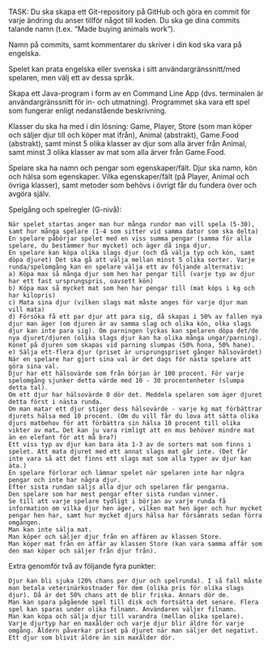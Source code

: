 TASK:
Du ska skapa ett Git-repository på GitHub och göra en commit för varje ändring du anser tillför något till koden. Du ska ge dina commits talande namn (t.ex. “Made buying animals work”).

Namn på commits, samt kommentarer du skriver i din kod ska vara på engelska.

Spelet kan prata engelska eller svenska i sitt användargränssnitt/med spelaren, men välj ett av dessa språk.

Skapa ett Java-program i form av en Command Line App (dvs. terminalen är användargränssnitt för in- och utmatning). Programmet ska vara ett spel som fungerar enligt nedanstående beskrivning.

Klasser du ska ha med i din lösning: Game, Player, Store (som man köper och säljer djur till och köper mat ifrån), Animal (abstrakt), Game.Food (abstrakt), samt minst 5 olika klasser av djur som alla ärver från Animal, samt minst 3 olika klasser av mat som alla ärver från Game.Food.

Spelare ska ha namn och pengar som egenskaper/fält. Djur ska namn, kön och hälsa som egenskaper. Vilka egenskaper/fält (på Player, Animal och övriga klasser), samt metoder som behövs i övrigt får du fundera över och avgöra själv.

Spelgång och spelregler (G-nivå):

    När spelet startas anger man hur många rundor man vill spela (5-30), samt hur många spelare (1-4 som sitter vid samma dator som ska delta)
    En spelare påbörjar spelet med en viss summa pengar (samma för alla spelare, du bestämmer hur mycket) och äger då inga djur.
    En spelare kan köpa olika slags djur (och då välja typ och kön, samt döpa djuret) Det ska gå att välja mellan minst 5 olika sorter. Varje runda/spelomgång kan en spelare välja ett av följande alternativ:
    a) Köpa max så många djur som hen har pengar till (varje typ av djur har ett fast ursprungspris, oavsett kön)
    b) Köpa max så mycket mat som hen har pengar till (mat köps i kg och har kilopris)
    c) Mata sina djur (vilken slags mat måste anges för varje djur man vill mata)
    d) Försöka få ett par djur att para sig, då skapas i 50% av fallen nya djur man äger (om djuren är av samma slag och olika kön, olka slags djur kan inte para sig). Om parningen lyckas kan spelaren döpa det/de nya djuret/djuren (olika slags djur kan ha olika många ungar/parning). Könet på djuren som skapas vid parning slumpas (50% hona, 50% hane).
    e) Sälja ett-flera djur (priset är ursprungspriset gånger hälsovärdet)
    När en spelare har gjort sina val är det dags för nästa spelare att göra sina val.
    Djur har ett hälsovärde som från början är 100 procent. För varje spelomgång sjunker detta värde med 10 - 30 procentenheter (slumpa detta tal).
    Om ett djur har hälsovärde 0 dör det. Meddela spelaren som äger djuret detta först i nästa runda.
    Om man matar ett djur stiger dess hälsovärde - varje kg mat förbättrar djurets hälsa med 10 procent. (Om du vill får du lova att sätta olika djurs matbehov för att förbättra sin hälsa 10 procent till olika vikter av mat… Det kan ju vara rimligt att en mus behöver mindre mat än en elefant för att må bra?)
    Ett viss typ av djur kan bara äta 1-3 av de sorters mat som finns i spelet. Att mata djuret med ett annat slags mat går inte. (Det får inte vara så att det finns ett slags mat som alla typer av djur kan äta.)
    En spelare förlorar och lämnar spelet när spelaren inte har några pengar och inte har några djur.
    Efter sista rundan säljs alla djur och spelaren får pengarna.
    Den spelare som har mest pengar efter sista rundan vinner.
    Se till att varje spelare tydligt i början av varje runda få information om vilka djur hen äger, vilken mat hen äger och hur mycket pengar hen har, samt hur mycket djurs hälsa har försämrats sedan förra omgången.
    Man kan inte sälja mat.
    Man köper och säljer djur från en affären av klassen Store.
    Man köper mat från en affär av klassen Store (kan vara samma affär som den man köper och säljer från djur från).


Extra genomför två av följande fyra punkter:

    Djur kan bli sjuka (20% chans per djur och spelrunda). I så fall måste man betala veterinärkostnader för dem (olika pris för olika slags djur). Då är det 50% chans att de blir friska. Annars dör de.
    Man kan spara pågående spel till disk och fortsätta det senare. Flera spel kan sparas under olika filnamn. Användaren väljer filnamn.
    Man kan köpa och sälja djur till varandra (mellan olika spelare).
    Varje djurtyp har en maxålder och varje djur blir äldre för varje omgång. Åldern påverkar priset på djuret när man säljer det negativt. Ett djur som blivit äldre än sin maxålder dör.
